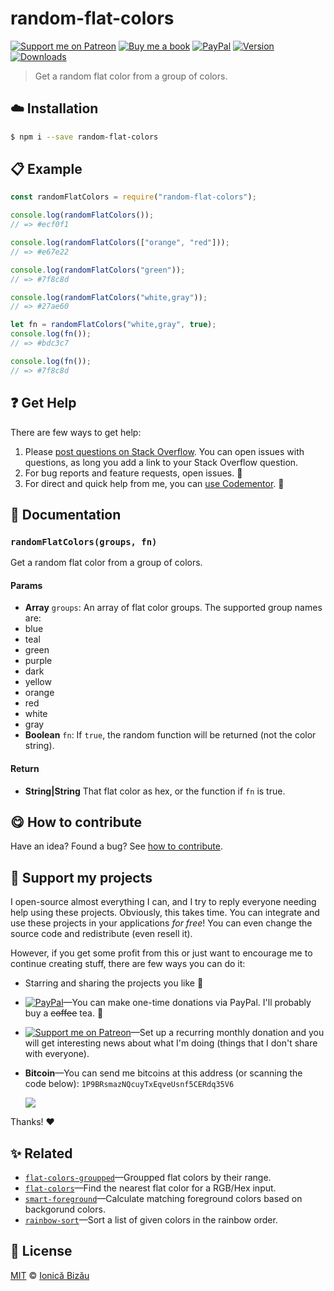 
# random-flat-colors

 [![Support me on Patreon][badge_patreon]][patreon] [![Buy me a book][badge_amazon]][amazon] [![PayPal][badge_paypal_donate]][paypal-donations] [![Version](https://img.shields.io/npm/v/random-flat-colors.svg)](https://www.npmjs.com/package/random-flat-colors) [![Downloads](https://img.shields.io/npm/dt/random-flat-colors.svg)](https://www.npmjs.com/package/random-flat-colors)

> Get a random flat color from a group of colors.

## :cloud: Installation

```sh
$ npm i --save random-flat-colors
```


## :clipboard: Example



```js
const randomFlatColors = require("random-flat-colors");

console.log(randomFlatColors());
// => #ecf0f1

console.log(randomFlatColors(["orange", "red"]));
// => #e67e22

console.log(randomFlatColors("green"));
// => #7f8c8d

console.log(randomFlatColors("white,gray"));
// => #27ae60

let fn = randomFlatColors("white,gray", true);
console.log(fn());
// => #bdc3c7

console.log(fn());
// => #7f8c8d
```

## :question: Get Help

There are few ways to get help:

 1. Please [post questions on Stack Overflow](https://stackoverflow.com/questions/ask). You can open issues with questions, as long you add a link to your Stack Overflow question.
 2. For bug reports and feature requests, open issues. :bug:
 3. For direct and quick help from me, you can [use Codementor](https://www.codementor.io/johnnyb). :rocket:


## :memo: Documentation


### `randomFlatColors(groups, fn)`
Get a random flat color from a group of colors.

#### Params
- **Array** `groups`: An array of flat color groups. The supported group names are:
 - blue
 - teal
 - green
 - purple
 - dark
 - yellow
 - orange
 - red
 - white
 - gray
- **Boolean** `fn`: If `true`, the random function will be returned (not the color string).

#### Return
- **String|String** That flat color as hex, or the function if `fn` is true.



## :yum: How to contribute
Have an idea? Found a bug? See [how to contribute][contributing].


## :sparkling_heart: Support my projects

I open-source almost everything I can, and I try to reply everyone needing help using these projects. Obviously,
this takes time. You can integrate and use these projects in your applications *for free*! You can even change the source code and redistribute (even resell it).

However, if you get some profit from this or just want to encourage me to continue creating stuff, there are few ways you can do it:

 - Starring and sharing the projects you like :rocket:
 - [![PayPal][badge_paypal]][paypal-donations]—You can make one-time donations via PayPal. I'll probably buy a ~~coffee~~ tea. :tea:
 - [![Support me on Patreon][badge_patreon]][patreon]—Set up a recurring monthly donation and you will get interesting news about what I'm doing (things that I don't share with everyone).
 - **Bitcoin**—You can send me bitcoins at this address (or scanning the code below): `1P9BRsmazNQcuyTxEqveUsnf5CERdq35V6`

    ![](https://i.imgur.com/z6OQI95.png)

Thanks! :heart:



## :sparkles: Related

 - [`flat-colors-groupped`](https://github.com/IonicaBizau/flat-colors-groupped#readme)—Groupped flat colors by their range.
 - [`flat-colors`](https://github.com/IonicaBizau/flat-colors.js)—Find the nearest flat color for a RGB/Hex input.
 - [`smart-foreground`](https://github.com/IonicaBizau/smart-foreground#readme)—Calculate matching foreground colors based on backgorund colors.
 - [`rainbow-sort`](https://github.com/IonicaBizau/rainbow-sort#readme)—Sort a list of given colors in the rainbow order.



## :scroll: License

[MIT][license] © [Ionică Bizău][website]

[badge_patreon]: http://ionicabizau.github.io/badges/patreon.svg
[badge_amazon]: http://ionicabizau.github.io/badges/amazon.svg
[badge_paypal]: http://ionicabizau.github.io/badges/paypal.svg
[badge_paypal_donate]: http://ionicabizau.github.io/badges/paypal_donate.svg
[patreon]: https://www.patreon.com/ionicabizau
[amazon]: http://amzn.eu/hRo9sIZ
[paypal-donations]: https://www.paypal.com/cgi-bin/webscr?cmd=_s-xclick&hosted_button_id=RVXDDLKKLQRJW
[donate-now]: http://i.imgur.com/6cMbHOC.png

[license]: http://showalicense.com/?fullname=Ionic%C4%83%20Biz%C4%83u%20%3Cbizauionica%40gmail.com%3E%20(https%3A%2F%2Fionicabizau.net)&year=2016#license-mit
[website]: https://ionicabizau.net
[contributing]: /CONTRIBUTING.md
[docs]: /DOCUMENTATION.md
